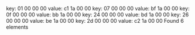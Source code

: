 key: 01 00 00 00  value: c1 1a 00 00
key: 07 00 00 00  value: bf 1a 00 00
key: 0f 00 00 00  value: bb 1a 00 00
key: 24 00 00 00  value: bd 1a 00 00
key: 26 00 00 00  value: be 1a 00 00
key: 2d 00 00 00  value: c2 1a 00 00
Found 6 elements

